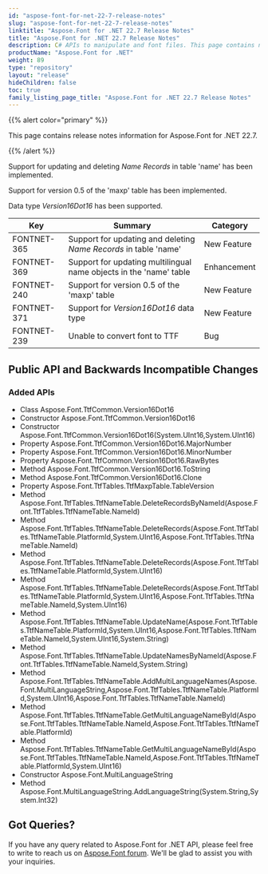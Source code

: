 ```yaml
---
id: "aspose-font-for-net-22-7-release-notes"
slug: "aspose-font-for-net-22-7-release-notes"
linktitle: "Aspose.Font for .NET 22.7 Release Notes"
title: "Aspose.Font for .NET 22.7 Release Notes"
description: C# APIs to manipulate and font files. This page contains new Aspose.Font for .NET features, enhancement, and bug fixes in 2022, version 22.7.
productName: "Aspose.Font for .NET"
weight: 89
type: "repository"
layout: "release"
hideChildren: false
toc: true
family_listing_page_title: "Aspose.Font for .NET 22.7 Release Notes"
---
```


{{% alert color="primary" %}} 

This page contains release notes information for Aspose.Font for .NET 22.7.

{{% /alert %}} 

Support for updating and deleting *Name Records* in table 'name'   has been implemented.

Support for version 0.5 of the 'maxp' table has been implemented.

Data type *Version16Dot16* has been supported.

| Key | Summary | Category |
|---|---|---|
| FONTNET-365 | Support for updating and deleting *Name Records* in table 'name' | New Feature |
| FONTNET-369 | Support for updating multilingual name objects in the 'name' table | Enhancement |
| FONTNET-240 | Support for version 0.5 of the 'maxp' table | New Feature |
| FONTNET-371 | Support for *Version16Dot16* data type | New Feature |
| FONTNET-239 | Unable to convert font to TTF | Bug |

## Public API and Backwards Incompatible Changes

### Added APIs
* Class Aspose.Font.TtfCommon.Version16Dot16
* Constructor Aspose.Font.TtfCommon.Version16Dot16
* Constructor Aspose.Font.TtfCommon.Version16Dot16(System.UInt16,System.UInt16)
* Property Aspose.Font.TtfCommon.Version16Dot16.MajorNumber
* Property Aspose.Font.TtfCommon.Version16Dot16.MinorNumber
* Property Aspose.Font.TtfCommon.Version16Dot16.RawBytes
* Method Aspose.Font.TtfCommon.Version16Dot16.ToString
* Method Aspose.Font.TtfCommon.Version16Dot16.Clone
* Property Aspose.Font.TtfTables.TtfMaxpTable.TableVersion
* Method Aspose.Font.TtfTables.TtfNameTable.DeleteRecordsByNameId(Aspose.Font.TtfTables.TtfNameTable.NameId)
* Method Aspose.Font.TtfTables.TtfNameTable.DeleteRecords(Aspose.Font.TtfTables.TtfNameTable.PlatformId,System.UInt16,Aspose.Font.TtfTables.TtfNameTable.NameId)
* Method Aspose.Font.TtfTables.TtfNameTable.DeleteRecords(Aspose.Font.TtfTables.TtfNameTable.PlatformId,System.UInt16)
* Method Aspose.Font.TtfTables.TtfNameTable.DeleteRecords(Aspose.Font.TtfTables.TtfNameTable.PlatformId,System.UInt16,Aspose.Font.TtfTables.TtfNameTable.NameId,System.UInt16)
* Method Aspose.Font.TtfTables.TtfNameTable.UpdateName(Aspose.Font.TtfTables.TtfNameTable.PlatformId,System.UInt16,Aspose.Font.TtfTables.TtfNameTable.NameId,System.UInt16,System.String)
* Method Aspose.Font.TtfTables.TtfNameTable.UpdateNamesByNameId(Aspose.Font.TtfTables.TtfNameTable.NameId,System.String)
* Method Aspose.Font.TtfTables.TtfNameTable.AddMultiLanguageNames(Aspose.Font.MultiLanguageString,Aspose.Font.TtfTables.TtfNameTable.PlatformId,System.UInt16,Aspose.Font.TtfTables.TtfNameTable.NameId)
* Method Aspose.Font.TtfTables.TtfNameTable.GetMultiLanguageNameById(Aspose.Font.TtfTables.TtfNameTable.NameId,Aspose.Font.TtfTables.TtfNameTable.PlatformId)
* Method Aspose.Font.TtfTables.TtfNameTable.GetMultiLanguageNameById(Aspose.Font.TtfTables.TtfNameTable.NameId,Aspose.Font.TtfTables.TtfNameTable.PlatformId,System.UInt16)
* Constructor Aspose.Font.MultiLanguageString
* Method Aspose.Font.MultiLanguageString.AddLanguageString(System.String,System.Int32)
## Got Queries?
If you have any query related to Aspose.Font for .NET API, please feel free to write to reach us on [Aspose.Font forum](https://forum.aspose.com/c/font/). We'll be glad to assist you with your inquiries.
